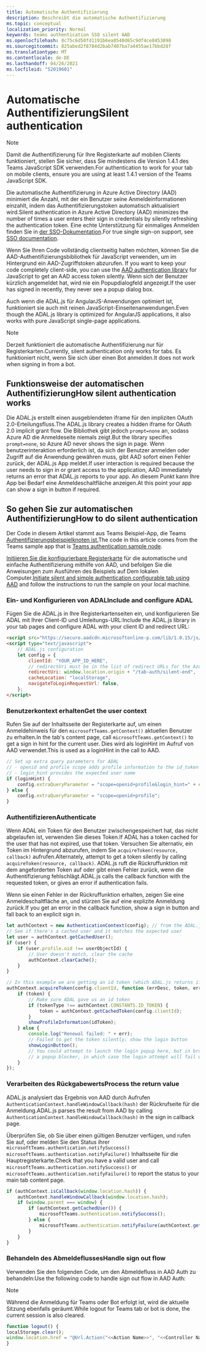 ```yaml
---
title: Automatische Authentifizierung
description: Beschreibt die automatische Authentifizierung
ms.topic: conceptual
localization_priority: Normal
keywords: teams authentication SSO silent AAD
ms.openlocfilehash: 0c75c6d50fd1191b6ea8548d65c9df4ce8453898
ms.sourcegitcommit: 825abed2f8784d2bab7407ba7a4455ae17bbd28f
ms.translationtype: MT
ms.contentlocale: de-DE
ms.lasthandoff: 04/26/2021
ms.locfileid: "52019601"
---
```

# <a name="silent-authentication"></a><span data-ttu-id="c19fd-104">Automatische Authentifizierung</span><span class="sxs-lookup"><span data-stu-id="c19fd-104">Silent authentication</span></span>

> [!NOTE]
> <span data-ttu-id="c19fd-105">Damit die Authentifizierung für Ihre Registerkarte auf mobilen Clients funktioniert, stellen Sie sicher, dass Sie mindestens die Version 1.4.1 des Teams JavaScript SDK verwenden.</span><span class="sxs-lookup"><span data-stu-id="c19fd-105">For authentication to work for your tab on mobile clients, ensure you are using at least 1.4.1 version of the Teams JavaScript SDK.</span></span>

<span data-ttu-id="c19fd-106">Die automatische Authentifizierung in Azure Active Directory (AAD) minimiert die Anzahl, mit der ein Benutzer seine Anmeldeinformationen einzahlt, indem das Authentifizierungstoken automatisch aktualisiert wird.</span><span class="sxs-lookup"><span data-stu-id="c19fd-106">Silent authentication in Azure Active Directory (AAD) minimizes the number of times a user enters their sign in credentials by silently refreshing the authentication token.</span></span> <span data-ttu-id="c19fd-107">Eine echte Unterstützung für einmaliges Anmelden finden Sie in [der SSO-Dokumentation](~/tabs/how-to/authentication/auth-aad-sso.md).</span><span class="sxs-lookup"><span data-stu-id="c19fd-107">For true single sign-on support, see [SSO documentation](~/tabs/how-to/authentication/auth-aad-sso.md).</span></span>

<span data-ttu-id="c19fd-108">Wenn Sie Ihren Code vollständig clientseitig halten möchten, können Sie die AAD-Authentifizierungsbibliothek für JavaScript verwenden, um im Hintergrund ein AAD-Zugriffstoken abzurufen. [](/azure/active-directory/develop/active-directory-authentication-libraries)</span><span class="sxs-lookup"><span data-stu-id="c19fd-108">If you want to keep your code completely client-side, you can use the [AAD authentication library](/azure/active-directory/develop/active-directory-authentication-libraries) for JavaScript to get an AAD access token silently.</span></span> <span data-ttu-id="c19fd-109">Wenn sich der Benutzer kürzlich angemeldet hat, wird nie ein Popupdialogfeld angezeigt.</span><span class="sxs-lookup"><span data-stu-id="c19fd-109">If the user has signed in recently, they never see a popup dialog box.</span></span>

<span data-ttu-id="c19fd-110">Auch wenn die ADAL.js für AngularJS-Anwendungen optimiert ist, funktioniert sie auch mit reinen JavaScript-Einseitenanwendungen.</span><span class="sxs-lookup"><span data-stu-id="c19fd-110">Even though the ADAL.js library is optimized for AngularJS applications, it also works with pure JavaScript single-page applications.</span></span>

> [!NOTE]
> <span data-ttu-id="c19fd-111">Derzeit funktioniert die automatische Authentifizierung nur für Registerkarten.</span><span class="sxs-lookup"><span data-stu-id="c19fd-111">Currently, silent authentication only works for tabs.</span></span> <span data-ttu-id="c19fd-112">Es funktioniert nicht, wenn Sie sich über einen Bot anmelden.</span><span class="sxs-lookup"><span data-stu-id="c19fd-112">It does not work when signing in from a bot.</span></span>

## <a name="how-silent-authentication-works"></a><span data-ttu-id="c19fd-113">Funktionsweise der automatischen Authentifizierung</span><span class="sxs-lookup"><span data-stu-id="c19fd-113">How silent authentication works</span></span>

<span data-ttu-id="c19fd-114">Die ADAL.js erstellt einen ausgeblendeten iframe für den impliziten OAuth 2.0-Erteilungsfluss.</span><span class="sxs-lookup"><span data-stu-id="c19fd-114">The ADAL.js library creates a hidden iframe for OAuth 2.0 implicit grant flow.</span></span> <span data-ttu-id="c19fd-115">Die Bibliothek gibt jedoch `prompt=none` an, sodass Azure AD die Anmeldeseite niemals zeigt.</span><span class="sxs-lookup"><span data-stu-id="c19fd-115">But the library specifies `prompt=none`, so Azure AD never shows the sign in page.</span></span> <span data-ttu-id="c19fd-116">Wenn benutzerinteraktion erforderlich ist, da sich der Benutzer anmelden oder Zugriff auf die Anwendung gewähren muss, gibt AAD sofort einen Fehler zurück, der ADAL.js App meldet.</span><span class="sxs-lookup"><span data-stu-id="c19fd-116">If user interaction is required because the user needs to sign in or grant access to the application, AAD immediately returns an error that ADAL.js reports to your app.</span></span> <span data-ttu-id="c19fd-117">An diesem Punkt kann Ihre App bei Bedarf eine Anmeldeschaltfläche anzeigen.</span><span class="sxs-lookup"><span data-stu-id="c19fd-117">At this point your app can show a sign in button if required.</span></span>

## <a name="how-to-do-silent-authentication"></a><span data-ttu-id="c19fd-118">So gehen Sie zur automatischen Authentifizierung</span><span class="sxs-lookup"><span data-stu-id="c19fd-118">How to do silent authentication</span></span>

<span data-ttu-id="c19fd-119">Der Code in diesem Artikel stammt aus Teams Beispiel-App, die Teams [Authentifizierungsbeispielknoten ist.](https://github.com/OfficeDev/Microsoft-Teams-Samples/blob/main/samples/app-auth/nodejs/src/views/tab/silent/silent.hbs)</span><span class="sxs-lookup"><span data-stu-id="c19fd-119">The code in this article comes from the Teams sample app that is [Teams authentication sample node](https://github.com/OfficeDev/Microsoft-Teams-Samples/blob/main/samples/app-auth/nodejs/src/views/tab/silent/silent.hbs).</span></span>

<span data-ttu-id="c19fd-120">[Initiieren Sie die konfigurierbare Registerkarte](https://github.com/OfficeDev/Microsoft-Teams-Samples/tree/main/samples/tab-channel-group-config-page-auth/csharp) für die automatische und einfache Authentifizierung mithilfe von AAD, und befolgen Sie die Anweisungen zum Ausführen des Beispiels auf Dem lokalen Computer.</span><span class="sxs-lookup"><span data-stu-id="c19fd-120">[Initiate silent and simple authentication configurable tab using AAD](https://github.com/OfficeDev/Microsoft-Teams-Samples/tree/main/samples/tab-channel-group-config-page-auth/csharp) and follow the instructions to run the sample on your local machine.</span></span>

### <a name="include-and-configure-adal"></a><span data-ttu-id="c19fd-121">Ein- und Konfigurieren von ADAL</span><span class="sxs-lookup"><span data-stu-id="c19fd-121">Include and configure ADAL</span></span>

<span data-ttu-id="c19fd-122">Fügen Sie die ADAL.js in Ihre Registerkartenseiten ein, und konfigurieren Sie ADAL mit Ihrer Client-ID und Umleitungs-URL:</span><span class="sxs-lookup"><span data-stu-id="c19fd-122">Include the ADAL.js library in your tab pages and configure ADAL with your client ID and redirect URL:</span></span>

```html
<script src="https://secure.aadcdn.microsoftonline-p.com/lib/1.0.15/js/adal.min.js" integrity="sha384-lIk8T3uMxKqXQVVfFbiw0K/Nq+kt1P3NtGt/pNexiDby2rKU6xnDY8p16gIwKqgI" crossorigin="anonymous"></script>
<script type="text/javascript">
    // ADAL.js configuration
    let config = {
        clientId: "YOUR_APP_ID_HERE",
        // redirectUri must be in the list of redirect URLs for the Azure AD app
        redirectUri: window.location.origin + "/tab-auth/silent-end",
        cacheLocation: "localStorage",
        navigateToLoginRequestUrl: false,
    };
</script>
```

### <a name="get-the-user-context"></a><span data-ttu-id="c19fd-123">Benutzerkontext erhalten</span><span class="sxs-lookup"><span data-stu-id="c19fd-123">Get the user context</span></span>

<span data-ttu-id="c19fd-124">Rufen Sie auf der Inhaltsseite der Registerkarte auf, um einen Anmeldehinweis für den `microsoftTeams.getContext()` aktuellen Benutzer zu erhalten.</span><span class="sxs-lookup"><span data-stu-id="c19fd-124">In the tab's content page, call `microsoftTeams.getContext()` to get a sign in hint for the current user.</span></span> <span data-ttu-id="c19fd-125">Dies wird als loginHint im Aufruf von AAD verwendet.</span><span class="sxs-lookup"><span data-stu-id="c19fd-125">This is used as a loginHint in the call to AAD.</span></span>

```javascript
// Set up extra query parameters for ADAL
// - openid and profile scope adds profile information to the id_token
// - login_hint provides the expected user name
if (loginHint) {
    config.extraQueryParameter = "scope=openid+profile&login_hint=" + encodeURIComponent(loginHint);
} else {
    config.extraQueryParameter = "scope=openid+profile";
}
```

### <a name="authenticate"></a><span data-ttu-id="c19fd-126">Authentifizieren</span><span class="sxs-lookup"><span data-stu-id="c19fd-126">Authenticate</span></span>

<span data-ttu-id="c19fd-127">Wenn ADAL ein Token für den Benutzer zwischengespeichert hat, das nicht abgelaufen ist, verwenden Sie dieses Token.</span><span class="sxs-lookup"><span data-stu-id="c19fd-127">If ADAL has a token cached for the user that has not expired, use that token.</span></span> <span data-ttu-id="c19fd-128">Versuchen Sie alternativ, ein Token im Hintergrund abzurufen, indem Sie `acquireToken(resource, callback)` aufrufen.</span><span class="sxs-lookup"><span data-stu-id="c19fd-128">Alternately, attempt to get a token silently by calling `acquireToken(resource, callback)`.</span></span> <span data-ttu-id="c19fd-129">ADAL.js ruft die Rückruffunktion mit dem angeforderten Token auf oder gibt einen Fehler zurück, wenn die Authentifizierung fehlschlägt.</span><span class="sxs-lookup"><span data-stu-id="c19fd-129">ADAL.js calls the callback function with the requested token, or gives an error if authentication fails.</span></span>

<span data-ttu-id="c19fd-130">Wenn sie einen Fehler in der Rückruffunktion erhalten, zeigen Sie eine Anmeldeschaltfläche an, und stürzen Sie auf eine explizite Anmeldung zurück.</span><span class="sxs-lookup"><span data-stu-id="c19fd-130">If you get an error in the callback function, show a sign in button and fall back to an explicit sign in.</span></span>

```javascript
let authContext = new AuthenticationContext(config); // from the ADAL.js library
// See if there's a cached user and it matches the expected user
let user = authContext.getCachedUser();
if (user) {
    if (user.profile.oid !== userObjectId) {
        // User doesn't match, clear the cache
        authContext.clearCache();
    }
}

// In this example we are getting an id token (which ADAL.js returns if we ask for resource = clientId)
authContext.acquireToken(config.clientId, function (errDesc, token, err, tokenType) {
    if (token) {
        // Make sure ADAL gave us an id token
        if (tokenType !== authContext.CONSTANTS.ID_TOKEN) {
            token = authContext.getCachedToken(config.clientId);
        }
        showProfileInformation(idToken);
    } else {
        console.log("Renewal failed: " + err);
        // Failed to get the token silently; show the login button
        showLoginButton();
        // You could attempt to launch the login popup here, but in browsers this could be blocked by
        // a popup blocker, in which case the login attempt will fail with the reason FailedToOpenWindow.
    }
});
```

### <a name="process-the-return-value"></a><span data-ttu-id="c19fd-131">Verarbeiten des Rückgabewerts</span><span class="sxs-lookup"><span data-stu-id="c19fd-131">Process the return value</span></span>

<span data-ttu-id="c19fd-132">ADAL.js analysiert das Ergebnis von AAD durch Aufrufen `AuthenticationContext.handleWindowCallback(hash)` der Rückrufseite für die Anmeldung.</span><span class="sxs-lookup"><span data-stu-id="c19fd-132">ADAL.js parses the result from AAD by calling `AuthenticationContext.handleWindowCallback(hash)` in the sign in callback page.</span></span>

<span data-ttu-id="c19fd-133">Überprüfen Sie, ob Sie über einen gültigen Benutzer verfügen, und rufen Sie auf, oder melden Sie den Status ihrer `microsoftTeams.authentication.notifySuccess()` `microsoftTeams.authentication.notifyFailure()` Inhaltsseite für die Hauptregisterkarte.</span><span class="sxs-lookup"><span data-stu-id="c19fd-133">Check that you have a valid user and call `microsoftTeams.authentication.notifySuccess()` or `microsoftTeams.authentication.notifyFailure()` to report the status to your main tab content page.</span></span>

```javascript
if (authContext.isCallback(window.location.hash)) {
    authContext.handleWindowCallback(window.location.hash);
    if (window.parent === window) {
        if (authContext.getCachedUser()) {
            microsoftTeams.authentication.notifySuccess();
        } else {
            microsoftTeams.authentication.notifyFailure(authContext.getLoginError());
        }
    }
}
```

### <a name="handle-sign-out-flow"></a><span data-ttu-id="c19fd-134">Behandeln des Abmeldeflusses</span><span class="sxs-lookup"><span data-stu-id="c19fd-134">Handle sign out flow</span></span>

<span data-ttu-id="c19fd-135">Verwenden Sie den folgenden Code, um den Abmeldefluss in AAD Auth zu behandeln:</span><span class="sxs-lookup"><span data-stu-id="c19fd-135">Use the following code to handle sign out flow in AAD Auth:</span></span>

> [!NOTE]
> <span data-ttu-id="c19fd-136">Während die Anmeldung für Teams oder Bot erfolgt ist, wird die aktuelle Sitzung ebenfalls geräumt.</span><span class="sxs-lookup"><span data-stu-id="c19fd-136">While logout for Teams tab or bot is done, the current session is also cleared.</span></span>

```javascript
function logout() {
localStorage.clear();
window.location.href = "@Url.Action("<<Action Name>>", "<<Controller Name>>")";
}
```
